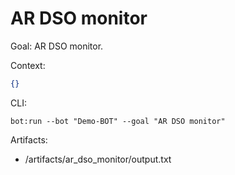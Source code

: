 # AR DSO monitor

Goal: AR DSO monitor.

Context:
```json
{}
```

CLI:
```
bot:run --bot "Demo-BOT" --goal "AR DSO monitor"
```

Artifacts:
- /artifacts/ar_dso_monitor/output.txt
